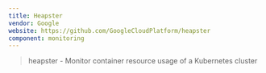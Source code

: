 ```yaml
---
title: Heapster
vendor: Google
website: https://github.com/GoogleCloudPlatform/heapster
component: monitoring
---
```

> heapster - Monitor container resource usage of a Kubernetes cluster
